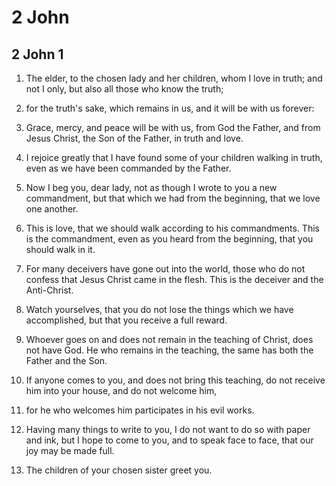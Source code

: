 # 2 John

## 2 John 1

1. The elder, to the chosen lady and her children, whom I love in truth; and not I only, but also all those who know the truth;

2. for the truth's sake, which remains in us, and it will be with us forever:

3. Grace, mercy, and peace will be with us, from God the Father, and from Jesus Christ, the Son of the Father, in truth and love.

4. I rejoice greatly that I have found some of your children walking in truth, even as we have been commanded by the Father.

5. Now I beg you, dear lady, not as though I wrote to you a new commandment, but that which we had from the beginning, that we love one another.

6. This is love, that we should walk according to his commandments. This is the commandment, even as you heard from the beginning, that you should walk in it.

7. For many deceivers have gone out into the world, those who do not confess that Jesus Christ came in the flesh. This is the deceiver and the Anti-Christ.

8. Watch yourselves, that you do not lose the things which we have accomplished, but that you receive a full reward.

9. Whoever goes on and does not remain in the teaching of Christ, does not have God. He who remains in the teaching, the same has both the Father and the Son.

10. If anyone comes to you, and does not bring this teaching, do not receive him into your house, and do not welcome him,

11. for he who welcomes him participates in his evil works.

12. Having many things to write to you, I do not want to do so with paper and ink, but I hope to come to you, and to speak face to face, that our joy may be made full.

13. The children of your chosen sister greet you.

